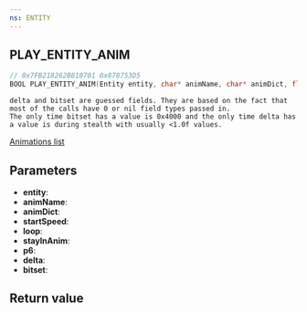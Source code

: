 ```yaml
---
ns: ENTITY
---
```

## PLAY_ENTITY_ANIM

```c
// 0x7FB218262B810701 0x878753D5
BOOL PLAY_ENTITY_ANIM(Entity entity, char* animName, char* animDict, float startSpeed, BOOL loop, BOOL stayInAnim, BOOL p6, float delta, Any bitset);
```

```
delta and bitset are guessed fields. They are based on the fact that most of the calls have 0 or nil field types passed in.  
The only time bitset has a value is 0x4000 and the only time delta has a value is during stealth with usually <1.0f values.  
```

[Animations list](https://alexguirre.github.io/animations-list/)

## Parameters
* **entity**: 
* **animName**: 
* **animDict**: 
* **startSpeed**: 
* **loop**: 
* **stayInAnim**: 
* **p6**: 
* **delta**: 
* **bitset**: 

## Return value
